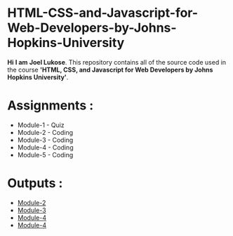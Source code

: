 # HTML-CSS-and-Javascript-for-Web-Developers-by-Johns-Hopkins-University
**Hi** **I am** **Joel Lukose**. 
This repository contains all of the source code used in the course **'HTML, CSS, and Javascript for Web Developers by Johns Hopkins University'**.




# Assignments :

* Module-1 - Quiz 
* Module-2 - Coding
* Module-3 - Coding
* Module-4 - Coding
* Module-5 - Coding


# Outputs :

* [Module-2](https://joeluke96.github.io/HTML-CSS-and-Javascript-for-Web-Developers-by-Johns-Hopkins-University/Assignments/Module-2/index.html)
* [Module-3](https://joeluke96.github.io/HTML-CSS-and-Javascript-for-Web-Developers-by-Johns-Hopkins-University/Assignments/Module-3/index.html)
* [Module-4](https://joeluke96.github.io/HTML-CSS-and-Javascript-for-Web-Developers-by-Johns-Hopkins-University/Assignments/Module-4/index.html)
* [Module-4]()
